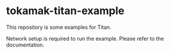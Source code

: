 # tokamak-titan-example

This repository is some examples for Titan.

Network setup is required to run the example. Please refer to the documentation.